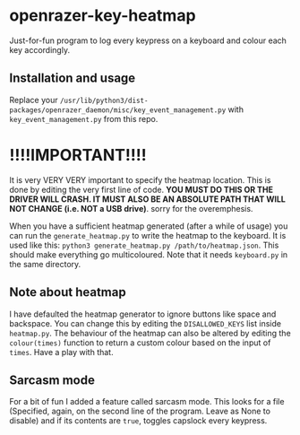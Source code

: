# openrazer-key-heatmap

Just-for-fun program to log every keypress on a keyboard and colour each key accordingly.

## Installation and usage

Replace your `/usr/lib/python3/dist-packages/openrazer_daemon/misc/key_event_management.py` with `key_event_management.py` from this repo. 

# !!!!IMPORTANT!!!!

It is very VERY VERY important to specify the heatmap location. This is done by editing the very first line of code. **YOU MUST DO THIS OR THE DRIVER WILL CRASH. IT MUST ALSO BE AN ABSOLUTE PATH THAT WILL NOT CHANGE (i.e. NOT a USB drive)**. sorry for the overemphesis.

When you have a sufficient heatmap generated (after a while of usage) you can run the `generate_heatmap.py` to write the heatmap to the keyboard. It is used like this: `python3 generate_heatmap.py /path/to/heatmap.json`. This should make everything go multicoloured. Note that it needs `keyboard.py` in the same directory.

## Note about heatmap

I have defaulted the heatmap generator to ignore buttons like space and backspace. You can change this by editing the `DISALLOWED_KEYS` list inside `heatmap.py`. The behaviour of the heatmap can also be altered by editing the `colour(times)` function to return a custom colour based on the input of `times`. Have a play with that.

## Sarcasm mode

For a bit of fun I added a feature called sarcasm mode. This looks for a file (Specified, again, on the second line of the program. Leave as None to disable) and if its contents are `true`, toggles capslock every keypress.
